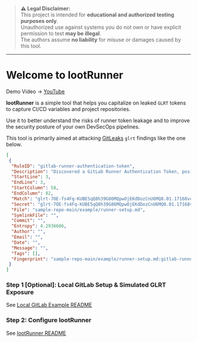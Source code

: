 > **⚠️ Legal Disclaimer:**  
> This project is intended for **educational and authorized testing purposes only**.  
> Unauthorized use against systems you do not own or have explicit permission to test **may be illegal**.  
> The authors assume **no liability** for misuse or damages caused by this tool.

---

# Welcome to lootRunner

Demo Video → [YouTube](https://youtu.be/_062_8vR10Y)

**lootRunner** is a simple tool that helps you capitalize on leaked `GLRT` tokens to capture CI/CD variables and project repositories. 

Use it to better understand the risks of runner token leakage and to improve the security posture of your own DevSecOps pipelines.

This tool is primarily aimed at attacking [GitLeaks](https://github.com/gitleaks/gitleaks) `glrt` findings like the one below.
```json
[
 {
  "RuleID": "gitlab-runner-authentication-token",
  "Description": "Discovered a GitLab Runner Authentication Token, posing a risk to CI/CD pipeline integrity and unauthorized access.",
  "StartLine": 3,
  "EndLine": 3,
  "StartColumn": 58,
  "EndColumn": 82,
  "Match": "glrt-7OE-fs4Fq-KUBE5qQ8h39G86MQpwOjEKdDozCnU6MQ8.01.17168vcp1",
  "Secret": "glrt-7OE-fs4Fq-KUBE5qQ8h39G86MQpwOjEKdDozCnU6MQ8.01.17168vcp1",
  "File": "sample-repo-main/example/runner-setup.md",
  "SymlinkFile": "",
  "Commit": "",
  "Entropy": 4.2936606,
  "Author": "",
  "Email": "",
  "Date": "",
  "Message": "",
  "Tags": [],
  "Fingerprint": "sample-repo-main/example/runner-setup.md:gitlab-runner-authentication-token:3"
 }
]
```

### Step 1 [Optional]: Local GitLab Setup & Simulated GLRT Exposure
See [Local GitLab Example README](./example-gitlab/README.md)

### Step 2: Configure lootRunner
See [lootRunner README](./lootRunner/README.md)

